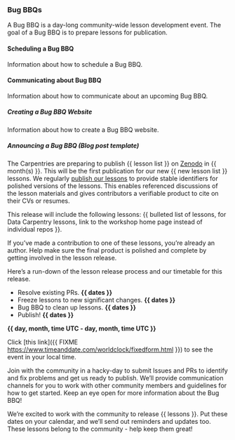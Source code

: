 ### Bug BBQs

A Bug BBQ is a day-long community-wide lesson development event. The
goal of a Bug BBQ is to prepare lessons for publication.

#### Scheduling a Bug BBQ

Information about how to schedule a Bug BBQ. 

#### Communicating about Bug BBQ

Information about how to communicate about an upcoming Bug BBQ. 

##### Creating a Bug BBQ Website

Information about how to create a Bug BBQ website. 

##### Announcing a Bug BBQ (Blog post template)

The Carpentries are preparing to publish {{ lesson list }} on [Zenodo](https://zenodo.org/) in {{ month(s) }}. This will be the first publication for our new {{ new lesson list }} lessons. We regularly [publish our lessons](https://zenodo.org/communities/swcarpentry/) to provide stable identifiers for polished versions of the lessons. This enables referenced discussions of the lesson materials and gives contributors a verifiable product to cite on their CVs or resumes.  

This release will include the following lessons:  {{ bulleted list of lessons, for Data Carpentry lessons, link to the workshop home page instead of individual repos }}.

If you’ve made a contribution to one of these lessons, you’re already an author. Help make sure the final product is polished and complete by getting involved in the lesson release. 
  
Here’s a run-down of the lesson release process and our timetable for this release.  
- Resolve existing PRs. **{{ dates }}**   
- Freeze lessons to new significant changes. **{{ dates }}**  
- Bug BBQ to clean up lessons. **{{ dates }}**  
- Publish! **{{ dates }}**   
 
**{{ day, month, time UTC - day, month, time UTC }}**

Click [this link]({{ FIXME https://www.timeanddate.com/worldclock/fixedform.html }}) to see the event in your local time.  

Join with the community in a hacky-day to submit Issues and PRs to identify and fix problems and get us ready to publish. We’ll provide communication channels for you to work with other community members and guidelines for how to get started. Keep an eye open for more information about the Bug BBQ!  

We’re excited to work with the community to release {{ lessons }}. Put these dates on your calendar, and we’ll send out reminders and updates too. These lessons belong to the community - help keep them great!

<!--
##### Announcing Bug BBQ (Twitter)

##### Announcing Bug BBQ (Discuss list)

##### Announcing Bug BBQ (Maintainer list)
-->